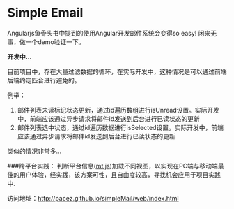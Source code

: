# Simple Email

Angularjs鱼骨头书中提到的使用Angular开发邮件系统会变得so easy! 闲来无事，做一个demo验证一下。

<b>开发中...</b><br>

目前项目中，存在大量过滤数据的循环，在实际开发中，这种情况是可以通过前端后端约定匹合进行避免的。<br>

例举：
<ol>
  <li>邮件列表未读标记状态更新，通过id遍历数组进行isUnread设置。实际开发中，前端应该通过异步请求将邮件id发送到后台进行已读状态的更新</li>
  <li>邮件列表选中状态，通过id遍历数据进行isSelected设置。实际开发中，前端应该通过异步请求将邮件id发送到后台进行已读状态的更新</li>
</ol>
类似的情况非常多...

###跨平台实践：
判断平台信息(<a href="https://github.com/pacez/mt">mt.js</a>)加载不同视图，以实现在PC端与移动端最佳的用户体验，经实践，该方案可性，且自由度较高，寻找机会应用于项目实践中.

访问地址：<a href="http://pacez.github.io/simpleMail/web/index.htm">http://pacez.github.io/simpleMail/web/index.html</a>

